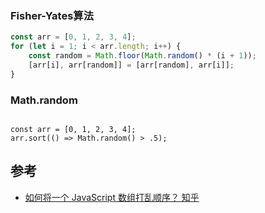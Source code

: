 ### Fisher-Yates算法

```javascript
const arr = [0, 1, 2, 3, 4];
for (let i = 1; i < arr.length; i++) {
    const random = Math.floor(Math.random() * (i + 1));
    [arr[i], arr[random]] = [arr[random], arr[i]];
}

```

### Math.random

```javascrip

const arr = [0, 1, 2, 3, 4];
arr.sort(() => Math.random() > .5);

```



## 参考

- [如何将一个 JavaScript 数组打乱顺序？ 知乎](https://www.zhihu.com/question/68330851/answer/262111061)
